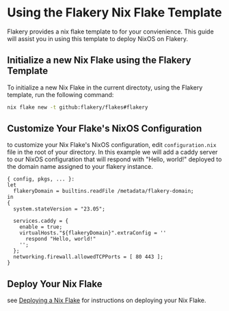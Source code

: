 # Using the Flakery Nix Flake Template

Flakery provides a nix flake template to for your convienience. This guide will assist you in using this template to deploy NixOS on Flakery. 

## Initialize a new Nix Flake using the Flakery Template

To initialize a new Nix Flake  in the current directoty, using the Flakery template, run the following command:

```sh
nix flake new -t github:flakery/flakes#flakery
```

## Customize Your Flake's NixOS Configuration

to customize your Nix Flake's NixOS configuration, edit `configuration.nix`
file in the root of your directory. In this example we will add a caddy server to our NixOS configuration that will respond with "Hello, world!" deployed to the domain name assigned to your flakery instance. 

```nix{8-14}
{ config, pkgs, ... }:
let 
  flakeryDomain = builtins.readFile /metadata/flakery-domain;
in
{
  system.stateVersion = "23.05";

  services.caddy = {
    enable = true;
    virtualHosts."${flakeryDomain}".extraConfig = ''
      respond "Hello, world!"
    '';
  }; 
  networking.firewall.allowedTCPPorts = [ 80 443 ];
}
```

<!-- todo see blank, blank and blank for exapmles -->

## Deploy Your Nix Flake

see [Deploying a Nix Flake](/guides/deploying-a-nix-flake) for instructions on deploying your Nix Flake.